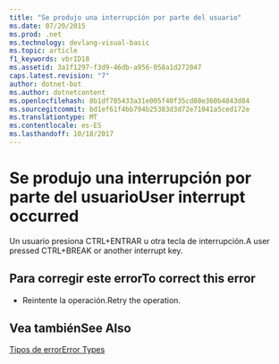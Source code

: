```yaml
---
title: "Se produjo una interrupción por parte del usuario"
ms.date: 07/20/2015
ms.prod: .net
ms.technology: devlang-visual-basic
ms.topic: article
f1_keywords: vbrID18
ms.assetid: 3a1f1297-f3d9-46db-a956-058a1d272047
caps.latest.revision: "7"
author: dotnet-bot
ms.author: dotnetcontent
ms.openlocfilehash: 8b1df785433a31e005f40f35cd80e360b4843d84
ms.sourcegitcommit: bd1ef61f4bb794b25383d3d72e71041a5ced172e
ms.translationtype: MT
ms.contentlocale: es-ES
ms.lasthandoff: 10/18/2017
---
```

# <a name="user-interrupt-occurred"></a><span data-ttu-id="9c00c-102">Se produjo una interrupción por parte del usuario</span><span class="sxs-lookup"><span data-stu-id="9c00c-102">User interrupt occurred</span></span>
<span data-ttu-id="9c00c-103">Un usuario presiona CTRL+ENTRAR u otra tecla de interrupción.</span><span class="sxs-lookup"><span data-stu-id="9c00c-103">A user pressed CTRL+BREAK or another interrupt key.</span></span>  
  
## <a name="to-correct-this-error"></a><span data-ttu-id="9c00c-104">Para corregir este error</span><span class="sxs-lookup"><span data-stu-id="9c00c-104">To correct this error</span></span>  
  
-   <span data-ttu-id="9c00c-105">Reintente la operación.</span><span class="sxs-lookup"><span data-stu-id="9c00c-105">Retry the operation.</span></span>  
  
## <a name="see-also"></a><span data-ttu-id="9c00c-106">Vea también</span><span class="sxs-lookup"><span data-stu-id="9c00c-106">See Also</span></span>  
 [<span data-ttu-id="9c00c-107">Tipos de error</span><span class="sxs-lookup"><span data-stu-id="9c00c-107">Error Types</span></span>](../../visual-basic/programming-guide/language-features/error-types.md)
